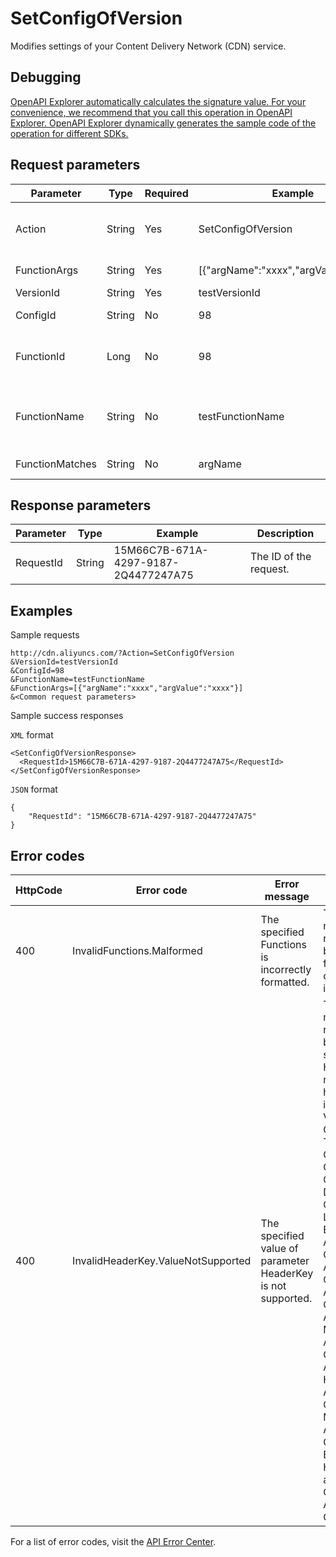 # SetConfigOfVersion

Modifies settings of your Content Delivery Network \(CDN\) service.

## Debugging

[OpenAPI Explorer automatically calculates the signature value. For your convenience, we recommend that you call this operation in OpenAPI Explorer. OpenAPI Explorer dynamically generates the sample code of the operation for different SDKs.](https://api.aliyun.com/#product=Cdn&api=SetConfigOfVersion&type=RPC&version=2018-05-10)

## Request parameters

|Parameter|Type|Required|Example|Description|
|---------|----|--------|-------|-----------|
|Action|String|Yes|SetConfigOfVersion|The operation that you want to perform. Set the value to **SetConfigOfVersion**. |
|FunctionArgs|String|Yes|\[\{"argName":"xxxx","argValue":"xxxx"\}\]|The parameter that specifies the feature. |
|VersionId|String|Yes|testVersionId|The ID of the version. |
|ConfigId|String|No|98|The ID of the configuration file. |
|FunctionId|Long|No|98|The ID of the feature. You can set either FunctionId or FunctionName. |
|FunctionName|String|No|testFunctionName|The complete name of the feature. You can set either FunctionId or FunctionName. |
|FunctionMatches|String|No|argName|The name used to match a feature. |

## Response parameters

|Parameter|Type|Example|Description|
|---------|----|-------|-----------|
|RequestId|String|15M66C7B-671A-4297-9187-2Q4477247A75|The ID of the request. |

## Examples

Sample requests

```
http://cdn.aliyuncs.com/?Action=SetConfigOfVersion
&VersionId=testVersionId
&ConfigId=98
&FunctionName=testFunctionName
&FunctionArgs=[{"argName":"xxxx","argValue":"xxxx"}]
&<Common request parameters>
```

Sample success responses

`XML` format

```
<SetConfigOfVersionResponse>
  <RequestId>15M66C7B-671A-4297-9187-2Q4477247A75</RequestId>
</SetConfigOfVersionResponse>
```

`JSON` format

```
{
    "RequestId": "15M66C7B-671A-4297-9187-2Q4477247A75"
}
```

## Error codes

|HttpCode|Error code|Error message|Description|
|--------|----------|-------------|-----------|
|400|InvalidFunctions.Malformed|The specified Functions is incorrectly formatted.|The error message returned because the format of the configuration is invalid.|
|400|InvalidHeaderKey.ValueNotSupported|The specified value of parameter HeaderKey is not supported.|The error message returned because the specified HTTP request header field is invalid. Valid values: Content-Type, Cache-Control, Content-Disposition, Content-Language, Expires, Access-Control-Allow-Origin, Access-Control-Allow-Methods, Access-Control-Allow-Headers, Access-Control-Max-Age, Access-Control-Expose-Headers, and Access-Control-Allow-Credentials.|

For a list of error codes, visit the [API Error Center](https://error-center.alibabacloud.com/status/product/Cdn).

